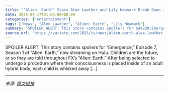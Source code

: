 ```yaml
---
title: "‘Alien: Earth’ Stars Alex Lawther and Lily Newmark Break Down Joe’s Episode 7 Betrayal and Nibs’ Inner Rage"
date: 2025-09-17T01:03:00+08:00
categories: ["entertainment"]
tags: ["News", "Alex Lawther", "Alien: Earth", "Lily Newmark"]
summary: "SPOILER ALERT: This story contains spoilers for &#8220;Emergence,&#8221; Episode 7, Season 1 of &#8220;Alien: Earth,&#8221; now streaming on Hulu. Children are the future, or so they are told througho"
source_url: "https://variety.com/2025/tv/news/alien-earth-alex-lawther-and-lily-newmark-episode-7-1236519882/"
---
```


SPOILER ALERT: This story contains spoilers for &#8220;Emergence,&#8221; Episode 7, Season 1 of &#8220;Alien: Earth,&#8221; now streaming on Hulu. Children are the future, or so they are told throughout FX’s “Alien: Earth.” After being selected to undergo a procedure where their consciousness is placed inside of an adult hybrid body, each child is whisked away [&#8230;]

---

*来源: [原文链接](https://variety.com/2025/tv/news/alien-earth-alex-lawther-and-lily-newmark-episode-7-1236519882/)*
